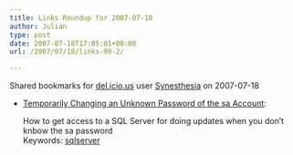 ```yaml
---
title: Links Roundup for 2007-07-18
author: Julian
type: post
date: 2007-07-18T17:05:01+00:00
url: /2007/07/18/links-99-2/

---
```

Shared bookmarks for [del.icio.us][1] user  [Synesthesia][2] on 2007-07-18

  * [Temporarily Changing an Unknown Password of the sa Account][3]:
  
    How to get access to a SQL Server for doing updates when you don&#8217;t knbow the sa password    
    Keywords: [sqlserver][4]

 [1]: http://del.icio.us/
 [2]: http://del.icio.us/synesthesia
 [3]: http://www.simple-talk.com/sql/t-sql-programming/temporarily-changing-an-unknown-password-of-the-sa-account- "http://www.simple-talk.com/sql/t-sql-programming/temporarily-changing-an-unknown-password-of-the-sa-account-"
 [4]: http://del.icio.us/synesthesia/sqlserver